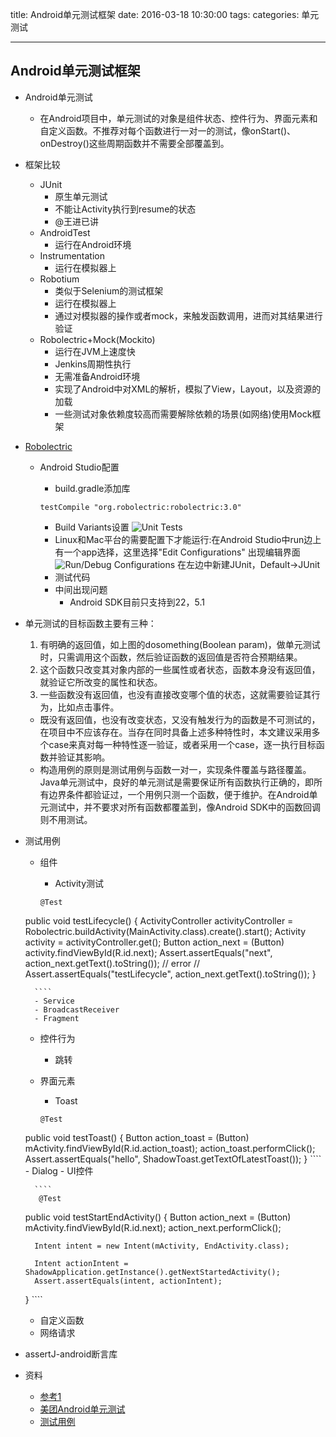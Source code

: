 title: Android单元测试框架
date: 2016-03-18  10:30:00
tags:
categories: 单元测试

---
## Android单元测试框架
- Android单元测试
	- 在Android项目中，单元测试的对象是组件状态、控件行为、界面元素和自定义函数。不推荐对每个函数进行一对一的测试，像onStart()、onDestroy()这些周期函数并不需要全部覆盖到。  
- 框架比较
	- JUnit
		- 原生单元测试
		- 不能让Activity执行到resume的状态
		- @王进已讲
	- AndroidTest
		- 运行在Android环境
	- Instrumentation
		- 运行在模拟器上
	- Robotium
		- 类似于Selenium的测试框架
		- 运行在模拟器上
		- 通过对模拟器的操作或者mock，来触发函数调用，进而对其结果进行验证
	- Robolectric+Mock(Mockito)
		- 运行在JVM上速度快
		- Jenkins周期性执行
		- 无需准备Android环境
		- 实现了Android中对XML的解析，模拟了View，Layout，以及资源的加载
		- 一些测试对象依赖度较高而需要解除依赖的场景(如网络)使用Mock框架
- [Robolectric](http://robolectric.org/getting-started/)
	- Android Studio配置
		-  build.gradle添加库
		
		````
		testCompile "org.robolectric:robolectric:3.0"
		````
		- Build Variants设置
		![Unit Tests](http://robolectric.org/images/android-studio-enable-unit-tests-f15bd816.png)
		- Linux和Mac平台的需要配置下才能运行:在Android Studio中run边上有一个app选择，这里选择"Edit Configurations" 出现编辑界面
		![Run/Debug Configurations]()
		在左边中新建JUnit，Default->JUnit
		- 测试代码
		- 中间出现问题
			- Android SDK目前只支持到22，5.1
- 单元测试的目标函数主要有三种：
	1. 有明确的返回值，如上图的dosomething(Boolean param)，做单元测试时，只需调用这个函数，然后验证函数的返回值是否符合预期结果。
	2. 这个函数只改变其对象内部的一些属性或者状态，函数本身没有返回值，就验证它所改变的属性和状态。
	3. 	一些函数没有返回值，也没有直接改变哪个值的状态，这就需要验证其行为，比如点击事件。 
	
	- 既没有返回值，也没有改变状态，又没有触发行为的函数是不可测试的，在项目中不应该存在。当存在同时具备上述多种特性时，本文建议采用多个case来真对每一种特性逐一验证，或者采用一个case，逐一执行目标函数并验证其影响。
	- 构造用例的原则是测试用例与函数一对一，实现条件覆盖与路径覆盖。Java单元测试中，良好的单元测试是需要保证所有函数执行正确的，即所有边界条件都验证过，一个用例只测一个函数，便于维护。在Android单元测试中，并不要求对所有函数都覆盖到，像Android SDK中的函数回调则不用测试。
- 测试用例
	- 组件
		- Activity测试
		
		````
		@Test
    public void testLifecycle() {
        ActivityController<MainActivity> activityController = Robolectric.buildActivity(MainActivity.class).create().start();
        Activity activity = activityController.get();
        Button action_next = (Button) activity.findViewById(R.id.next);
        Assert.assertEquals("next", action_next.getText().toString());
//        error
//        Assert.assertEquals("testLifecycle", action_next.getText().toString());
    }

		````  
		- Service
		- BroadcastReceiver
		- Fragment 
	- 控件行为
		- 跳转
	- 界面元素
		- Toast
		
		````
		@Test
    public void testToast() {
        Button action_toast = (Button) mActivity.findViewById(R.id.action_toast);
        action_toast.performClick();
        Assert.assertEquals("hello", ShadowToast.getTextOfLatestToast());
    }
		````
		- Dialog
		- UI控件
		
		````
		 @Test
    public void testStartEndActivity() {
        Button action_next = (Button) mActivity.findViewById(R.id.next);
        action_next.performClick();

        Intent intent = new Intent(mActivity, EndActivity.class);

        Intent actionIntent = ShadowApplication.getInstance().getNextStartedActivity();
        Assert.assertEquals(intent, actionIntent);
    }
		````
	- 自定义函数
	- 网络请求
- assertJ-android断言库
- 资料
	- [参考1](https://hkliya.gitbooks.io/unit-test-android-with-robolectric/content/0-introduction.html)
	- [美团Android单元测试](http://tech.meituan.com/Android_unit_test.html)
	- [测试用例](http://www.jianshu.com/p/9d988a2f8ff7)
	